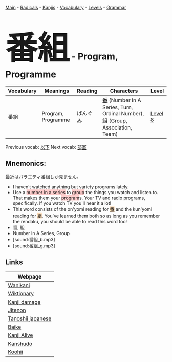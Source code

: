 <style> bigfont {font-size: 100px}</style>
[Main](../README.md) -
[Radicals](../radicals.md) -
[Kanjis](../kanjis.md) -
[Vocabulary](../vocabulary.md) -
[Levels](../levels.md) -
[Grammar](../grammar.md)
# <bigfont> 番組</bigfont> - Program, Programme 

| Vocabulary | Meanings | Reading | Characters | Level |
| --- | --- | --- | --- | --- |
| 番組 | Program, Programme | ばんぐみ |  [番](../kanjis/番.md) (Number In A Series, Turn, Ordinal Number), [組](../kanjis/組.md) (Group, Association, Team) | [Level 8](../levels/wk_level8.md) |

Previous vocab: [以下](以下.md) Next vocab: [部室](部室.md) 

## Mnemonics:
最近はバラエティ番組しか見ません。
* I haven’t watched anything but variety programs lately.
* Use a <span style="background-color:#ffcccb"> number in a series</span> to <span style="background-color:#ffcccb"> group</span> the things you watch and listen to. That makes them your <span style="background-color:#ffcccb"> program</span>s. Your TV and radio programs, specifically. If you watch TV you'll hear it a lot!
* This word consists of the on'yomi reading for <span style="background-color:#fed8b1"> [番](https://jisho.org/search/番)</span> and the kun'yomi reading for <span style="background-color:#fed8b1"> [組](https://jisho.org/search/組)</span>. You've learned them both so as long as you remember the rendaku, you should be able to read this word too!
* 番, 組
* Number In A Series, Group
* [sound:番組_b.mp3]
* [sound:番組_g.mp3]


## Links 

| Webpage |
| --- |
| [Wanikani          ](https://www.wanikani.com/kanji/番組) |
| [Wiktionary        ](https://en.wiktionary.org/wiki/番組) |
| [Kanji damage      ](http://www.kanjidamage.com/kanji/search?utf8=✓&q=番組) |
| [Jitenon           ](https://jitenon.com/kanji/番組) |
| [Tanoshii japanese ](https://www.tanoshiijapanese.com/dictionary/kanji.cfm?k=番組) |
| [Baike             ](https://baike.baidu.com/item/番組) |
| [Kanji Alive       ](https://app.kanjialive.com/番組) |
| [Kanshudo          ](https://www.kanshudo.com/searchmn?q=番組) |
| [Koohii            ](https://kanji.koohii.com/study/kanji/番組) |
